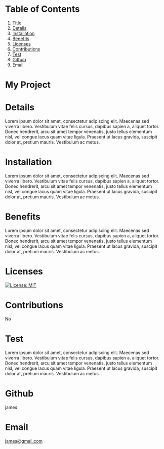 # Table of Contents
  1. [Title](#Title)
  2. [Details](#Details)
  3. [Installation](#Installation)
  4. [Benefits](#Benefits)
  5. [Licenses](#Licenses)
  6. [Contributions](#Contributions)
  7. [Test](#Test)
  8. [Github](#Github)
  9. [Email](#Email)
  
  # My Project

# Details
Lorem ipsum dolor sit amet, consectetur adipiscing elit. Maecenas sed viverra libero. Vestibulum vitae felis cursus, dapibus sapien a, aliquet tortor. Donec hendrerit, arcu sit amet tempor venenatis, justo tellus elementum nisl, vel congue lacus quam vitae ligula. Praesent ut lacus gravida, suscipit dolor at, pretium mauris. Vestibulum ac metus.

# Installation
Lorem ipsum dolor sit amet, consectetur adipiscing elit. Maecenas sed viverra libero. Vestibulum vitae felis cursus, dapibus sapien a, aliquet tortor. Donec hendrerit, arcu sit amet tempor venenatis, justo tellus elementum nisl, vel congue lacus quam vitae ligula. Praesent ut lacus gravida, suscipit dolor at, pretium mauris. Vestibulum ac metus.

# Benefits
Lorem ipsum dolor sit amet, consectetur adipiscing elit. Maecenas sed viverra libero. Vestibulum vitae felis cursus, dapibus sapien a, aliquet tortor. Donec hendrerit, arcu sit amet tempor venenatis, justo tellus elementum nisl, vel congue lacus quam vitae ligula. Praesent ut lacus gravida, suscipit dolor at, pretium mauris. Vestibulum ac metus.

# Licenses
[![License: MIT](https://img.shields.io/badge/License-MIT-yellow.svg)](https://opensource.org/licenses/MIT)

# Contributions
No

# Test
Lorem ipsum dolor sit amet, consectetur adipiscing elit. Maecenas sed viverra libero. Vestibulum vitae felis cursus, dapibus sapien a, aliquet tortor. Donec hendrerit, arcu sit amet tempor venenatis, justo tellus elementum nisl, vel congue lacus quam vitae ligula. Praesent ut lacus gravida, suscipit dolor at, pretium mauris. Vestibulum ac metus.

# Github
james

# Email
james@gmail.com
  